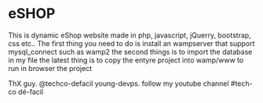 # eSHOP
This is dynamic eShop website made in php, javascript, jQuerry, bootstrap, css etc..
The first thing you need to do is install an wampserver that support mysql_connect such as wamp2
the second things is to import the database in my file
the latest thing is to copy the entyre project into wamp/www to run in browser the project

ThX guy. @techco-defacil
young-devps. follow my youtube channel #tech-co dé-facil

